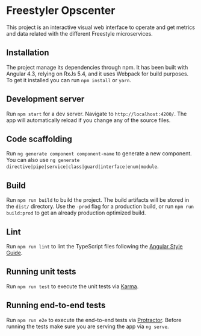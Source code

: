 # Freestyler Opscenter

This project is an interactive visual web interface to operate and get metrics and data related with the different Freestyle microservices. 

## Installation

The project manage its dependencies through npm. It has been built with Angular 4.3, relying on RxJs 5.4, and it uses Webpack for build purposes. To get it installed you can run `npm install` or `yarn`.

## Development server

Run `npm start` for a dev server. Navigate to `http://localhost:4200/`. The app will automatically reload if you change any of the source files.

## Code scaffolding

Run `ng generate component component-name` to generate a new component. You can also use `ng generate directive|pipe|service|class|guard|interface|enum|module`.

## Build

Run `npm run build` to build the project. The build artifacts will be stored in the `dist/` directory. Use the `-prod` flag for a production build, or run `npm run build:prod` to get an already production optimized build.

## Lint

Run `npm run lint` to lint the TypeScript files following the [Angular Style Guide](https://angular.io/guide/styleguide).

## Running unit tests

Run `npm run test` to execute the unit tests via [Karma](https://karma-runner.github.io).

## Running end-to-end tests

Run `npm run e2e` to execute the end-to-end tests via [Protractor](http://www.protractortest.org/).
Before running the tests make sure you are serving the app via `ng serve`.
